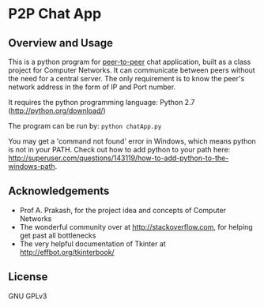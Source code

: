 P2P Chat App
============
Overview and Usage
------------------
This is a python program for [peer-to-peer][1] chat application, built as a class project for Computer Networks. It can communicate between peers without the need for a central server. The only requirement is to know the peer's network address in the form of IP and Port number.

It requires the python programming language: Python 2.7 (http://python.org/download/)

The program can be run by: `python chatApp.py`

You may get a 'command not found' error in Windows, which means python is not in your PATH. Check out how to add python to your path here: http://superuser.com/questions/143119/how-to-add-python-to-the-windows-path.

Acknowledgements
----------------
* Prof A. Prakash, for the project idea and concepts of Computer Networks
* The wonderful community over at http://stackoverflow.com, for helping get past all bottlenecks
* The very helpful documentation of Tkinter at http://effbot.org/tkinterbook/

[1]: http://en.wikipedia.org/wiki/Peer-to-peer

License
-------
GNU GPLv3